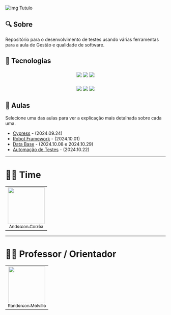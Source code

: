 ![img Tutulo](https://capsule-render.vercel.app/api?type=waving&height=300&color=0:00FFB0,100:a82da8&text=Gestão%20e%20qualidade%20de%20software&textBg=false&fontColor=FFFFFF&fontSize=50&animation=twinkling&stroke=0000FF)

## 🔍 Sobre
Repositório para o desenvolvimento de testes usando várias ferramentas para a aula de Gestão e qualidade de software.

## 🚀 Tecnologias

<h3 align="center"> 
  <img src="https://img.shields.io/badge/Testing-ff6163?style=for-the-badge&logo=Testing&logoColor=white"/>
  <img src="https://img.shields.io/badge/Cypress-388B6F?style=for-the-badge&logo=Cypress&logoColor=white"/>
  <img src="https://img.shields.io/badge/Robot Framework-000000?style=for-the-badge&logo=RobotFramework&logoColor=white"/>
</h3>

<h3 align="center"> 
  <img src="https://img.shields.io/badge/Database-172c73?style=for-the-badge&logo=Testing&logoColor=white"/>
  <img src="https://img.shields.io/badge/PostgreSQL-2f6792?style=for-the-badge&logo=PostgreSQL&logoColor=white"/>
  <img src="https://img.shields.io/badge/-MySQL-4a7da4?style=for-the-badge&logo=MySQL&logoColor=white"/>
</h3>

## 📘 Aulas

Selecione uma das aulas para ver a explicação mais detalhada sobre cada uma.

- [Cypress](./01-Configuracoes_e_Cypress) - (2024.09.24)
- [Robot Framework](./02-Robot_Framework) - (2024.10.01)
- [Data Base](./03-Banco_de_Dados) - (2024.10.08 e 2024.10.29)
- [Automação de Testes](./04-Automacao_de_Testes_e_IA) - (2024.10.22)
---

# 👨‍💻 Time

<table>
  <tr>
    <td align="center">
      <a href="https://github.com/Anderson-Andy-Correa">
        <img src="https://avatars.githubusercontent.com/u/106445568?v=4" width="115"><br>
        <sub>Anderson Corrêa</sub>
      </a>
    </td>
    <!-- Adicione outros membros aqui -->
  </tr>
</table>

---

# 👨‍🎓 Professor / Orientador

<table>
  <tr>
    <td align="center">
      <a href="https://github.com/RandMelville">
        <img src="https://avatars.githubusercontent.com/u/16937328?v=4" width="115"><br>
        <sub>Randerson Melville</sub>
      </a>
    </td>
  </tr>
</table>
